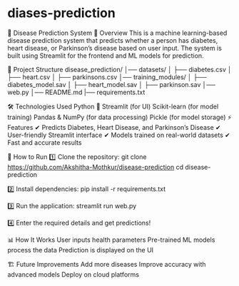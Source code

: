 # diases-prediction
🏥 Disease Prediction System 📌 Overview This is a machine learning-based disease prediction system that predicts whether a person has diabetes, heart disease, or Parkinson’s disease based on user input. The system is built using Streamlit for the frontend and ML models for prediction.

📁 Project Structure disease_prediction/ │── datasets/ │ ├── diabetes.csv │ ├── heart.csv │ ├── parkinsons.csv │── training_modules/ │ ├── diabetes_model.sav │ ├── heart_model.sav │ ├── parkinson.sav │── web.py │── README.md |── requirements.txt

🛠️ Technologies Used Python 🐍 Streamlit (for UI) Scikit-learn (for model training) Pandas & NumPy (for data processing) Pickle (for model storage) ⚡ Features ✔ Predicts Diabetes, Heart Disease, and Parkinson’s Disease ✔ User-friendly Streamlit interface ✔ Models trained on real-world datasets ✔ Fast and accurate results

🚀 How to Run 1️⃣ Clone the repository: git clone https://github.com/Akshitha-Mothkur/disease-prediction cd disease-prediction

2️⃣ Install dependencies: pip install -r requirements.txt

3️⃣ Run the application: streamlit run web.py

4️⃣ Enter the required details and get predictions!

📊 How It Works User inputs health parameters Pre-trained ML models process the data Prediction is displayed on the UI

🏗 Future Improvements Add more diseases Improve accuracy with advanced models Deploy on cloud platforms
